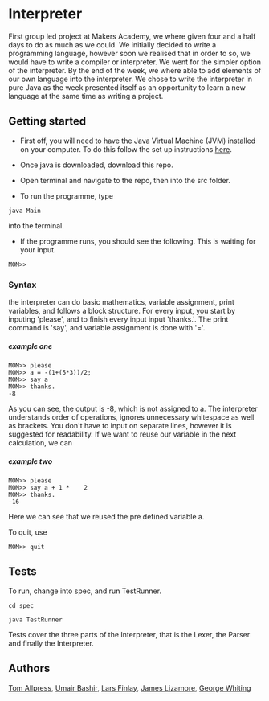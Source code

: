# Interpreter
First group led project at Makers Academy, we where given four and a half days to do as much as we could. We initially decided to write a programming language, however soon we realised that in order to so, we would have to write a compiler or interpreter. We went for the simpler option of the interpreter. By the end of the week, we where able to add elements of our own language into the interpreter. We chose to write the interpreter in pure Java as the week presented itself as an opportunity to learn a new language at the same time as writing a project.

## Getting started
* First off, you will need to have the Java Virtual Machine (JVM) installed on your computer. To do this follow the set up instructions [here](https://java.com/en/download/).

* Once java is downloaded, download this repo.

* Open terminal and navigate to the repo, then into the src folder.

* To run the programme, type
```
java Main
```
into the terminal.

* If the programme runs, you should see the following. This is waiting for your input.
```
MOM>>
```

### Syntax
the interpreter can do basic mathematics, variable assignment, print variables, and follows a block structure.
For every input, you start by inputing 'please', and to finish every input input 'thanks.'. The print command is 'say', and variable assignment is done with '='.

##### example one
```
MOM>> please
MOM>> a = -(1+(5*3))/2;
MOM>> say a
MOM>> thanks.
-8
```
As you can see, the output is -8, which is not assigned to a. The interpreter understands order of operations, ignores unnecessary whitespace as well as brackets. You don't have to input on separate lines, however it is suggested for readability.
If we want to reuse our variable in the next calculation, we can

##### example two
```
MOM>> please
MOM>> say a + 1 *    2  
MOM>> thanks.
-16
```
Here we can see that we reused the pre defined variable a.

To quit, use
```
MOM>> quit
```


## Tests
To run, change into spec, and run TestRunner.
```
cd spec
```
```
java TestRunner
```
Tests cover the three parts of the Interpreter, that is the Lexer, the Parser and finally the Interpreter.

## Authors
[Tom Allpress](https://github.com/tallpress), [Umair Bashir](https://github.com/umairb1), [Lars Finlay](https://github.com/LarsFin), [James Lizamore](https://github.com/Meepit), [George Whiting](https://github.com/GeorgeWhiting)
